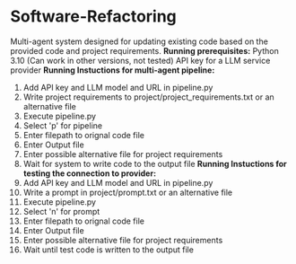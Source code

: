 # Software-Refactoring
Multi-agent system designed for updating existing code based on the provided code and project requirements.
**Running prerequisites:**
Python 3.10 (Can work in other versions, not tested)
API key for a LLM service provider
**Running Instuctions for multi-agent pipeline:**
1) Add API key and LLM model and URL in pipeline.py
2) Write project requirements to project/project_requirements.txt or an alternative file
3) Execute pipeline.py
4) Select 'p' for pipeline
5) Enter filepath to orignal code file
6) Enter Output file
7) Enter possible alternative file for project requirements
8) Wait for system to write code to the output file
**Running Instuctions for testing the connection to provider:**
1) Add API key and LLM model and URL in pipeline.py
2) Write a prompt in project/prompt.txt or an alternative file
3) Execute pipeline.py
4) Select 'n' for prompt
5) Enter filepath to orignal code file
6) Enter Output file
7) Enter possible alternative file for project requirements
8) Wait until test code is written to the output file
